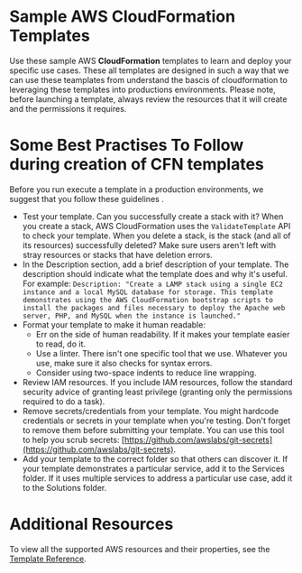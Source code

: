 # Sample AWS CloudFormation Templates

Use these sample AWS **CloudFormation** templates to learn and deploy your specific use cases. These all templates are designed in such a way that we can use these teamplates from understand the bascis of cloudformation to leveraging these templates into productions environments. Please note,  before launching a template, always review the resources that it will create and the permissions it requires.


# Some Best Practises To Follow during creation of CFN templates

Before you run execute a template in a production environments, we suggest that you follow these guidelines .

-   Test your template. Can you successfully create a stack with it? When you create a stack, AWS CloudFormation uses the  `ValidateTemplate`  API to check your template. When you delete a stack, is the stack (and all of its resources) successfully deleted? Make sure users aren't left with stray resources or stacks that have deletion errors.
-   In the Description section, add a brief description of your template. The description should indicate what the template does and why it's useful. For example:  `Description: "Create a LAMP stack using a single EC2 instance and a local MySQL database for storage. This template demonstrates using the AWS CloudFormation bootstrap scripts to install the packages and files necessary to deploy the Apache web server, PHP, and MySQL when the instance is launched."`
-   Format your template to make it human readable:
    -   Err on the side of human readability. If it makes your template easier to read, do it.
    -   Use a linter. There isn't one specific tool that we use. Whatever you use, make sure it also checks for syntax errors.
    -   Consider using two-space indents to reduce line wrapping.
-   Review IAM resources. If you include IAM resources, follow the standard security advice of granting least privilege (granting only the permissions required to do a task).
-   Remove secrets/credentials from your template. You might hardcode credentials or secrets in your template when you're testing. Don't forget to remove them before submitting your template. You can use this tool to help you scrub secrets:  [https://github.com/awslabs/git-secrets](https://github.com/awslabs/git-secrets).
-   Add your template to the correct folder so that others can discover it. If your template demonstrates a particular service, add it to the Services folder. If it uses multiple services to address a particular use case, add it to the Solutions folder.

# Additional Resources
To view all the supported AWS resources and their properties, see the  [Template Reference](http://docs.aws.amazon.com/AWSCloudFormation/latest/UserGuide/template-reference.html).



